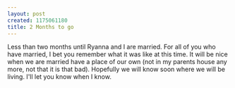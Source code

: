 ```yaml
--- 
layout: post
created: 1175061180
title: 2 Months to go
---
```

Less than two months until Ryanna and I are married.  For all of you who have married, I bet you remember what it was like at this time.  It will be nice when  we are married have a place of our own (not in my parents house any more, not that it is that bad).  Hopefully we will know soon where we will be living.  I'll let you know when I know.
